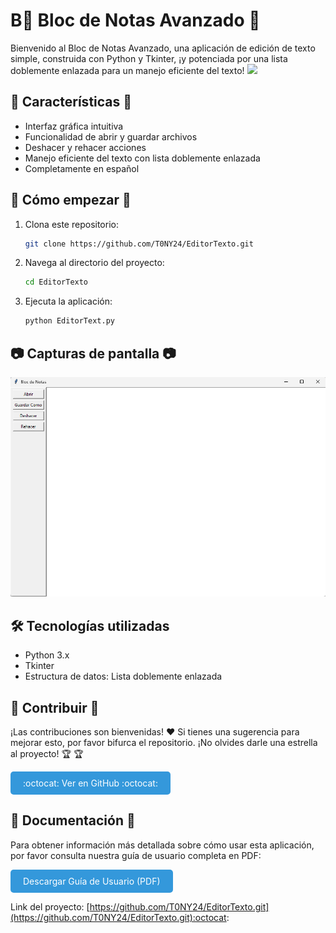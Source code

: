 #  B:bookmark_tabs: Bloc de Notas Avanzado :bookmark_tabs:

Bienvenido al Bloc de Notas Avanzado, una aplicación de edición de texto simple, construida con Python y Tkinter, ¡y potenciada por una lista doblemente enlazada para un manejo eficiente del texto!
<img src="https://user-images.githubusercontent.com/74038190/212257472-08e52665-c503-4bd9-aa20-f5a4dae769b5.gif"  width="100">

## :file_folder: Características :file_folder:

- Interfaz gráfica intuitiva
- Funcionalidad de abrir y guardar archivos
- Deshacer y rehacer acciones
- Manejo eficiente del texto con lista doblemente enlazada
- Completamente en español

## :notebook_with_decorative_cover: Cómo empezar :notebook_with_decorative_cover:

1. Clona este repositorio:
    ```bash
    git clone https://github.com/T0NY24/EditorTexto.git
    ```
2. Navega al directorio del proyecto:
    ```bash
    cd EditorTexto
    ```
3. Ejecuta la aplicación:
    ```bash
    python EditorText.py
    ```

## :camera: Capturas de pantalla :camera:

<img src="img/EditorTexto.png" alt="Captura de pantalla 1" style="max-width: 100%;">


## 🛠️ Tecnologías utilizadas

- Python 3.x
- Tkinter
- Estructura de datos: Lista doblemente enlazada

## :ledger: Contribuir :ledger:

¡Las contribuciones son bienvenidas! :hearts: Si tienes una sugerencia para mejorar esto, por favor bifurca el repositorio. ¡No olvides darle una estrella al proyecto! :trophy: :trophy:

<a href="https://github.com/T0NY24/EditorTexto.git" class="button" style="display: inline-block; padding: 10px 20px; background-color: #3498db; color: white; text-decoration: none; border-radius: 5px; transition: background-color 0.3s;">:octocat: Ver en GitHub :octocat: </a>

## 📄 Documentación 📄

Para obtener información más detallada sobre cómo usar esta aplicación, por favor consulta nuestra guía de usuario completa en PDF:

<a href="https://github.com/tu-usuario/bloc-de-notas-avanzado/raw/main/docs/guia_usuario.pdf" class="button" style="display: inline-block; padding: 10px 20px; background-color: #3498db; color: white; text-decoration: none; border-radius: 5px; transition: background-color 0.3s;">Descargar Guía de Usuario (PDF)</a>

Link del proyecto: [https://github.com/T0NY24/EditorTexto.git](https://github.com/T0NY24/EditorTexto.git):octocat:
